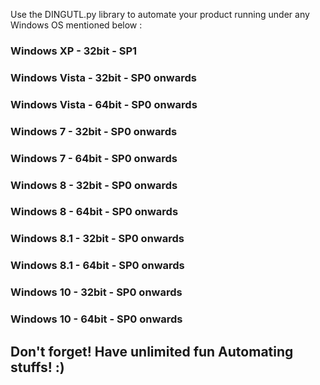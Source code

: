 Use the DINGUTL.py library to automate your product running under any Windows OS mentioned below :

<h3>Windows XP - 32bit - SP1
<h3>Windows Vista - 32bit - SP0 onwards
<h3><h3>Windows Vista - 64bit - SP0 onwards
<h3><h3>Windows 7 - 32bit - SP0 onwards
<h3><h3>Windows 7 - 64bit - SP0 onwards
<h3>Windows 8 - 32bit - SP0 onwards
<h3>Windows 8 - 64bit - SP0 onwards
<h3>Windows 8.1 - 32bit - SP0 onwards
<h3>Windows 8.1 - 64bit - SP0 onwards
<h3>Windows 10 - 32bit - SP0 onwards
<h3>Windows 10 - 64bit - SP0 onwards

<h2>Don't forget! Have unlimited fun Automating stuffs! :) </h2>
